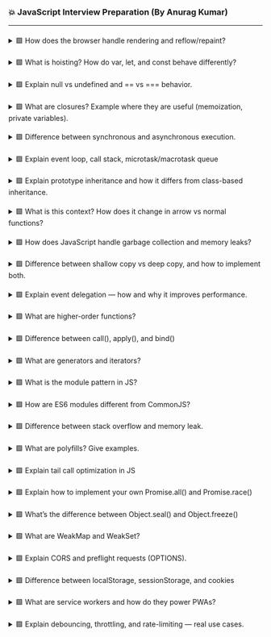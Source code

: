 ### 💥 JavaScript Interview Preparation (By Anurag Kumar)

---

####
<details>
<summary> 🟩 How does the browser handle rendering and reflow/repaint? </summary>

The browser converts HTML, CSS, and JavaScript into pixels on screen through a well-defined sequence of steps.
Understanding this helps you write high-performance, jank-free web apps.

- JavaScript Execution
    - JS runs on the main thread, modifying the DOM or CSS.
    - While JS is running, the browser cannot render or paint (single-threaded).
    - Long-running scripts block UI updates.

- Style Calculation
    - The browser figures out which CSS rules apply to each element.
    - Builds a Render Tree combining DOM + computed CSS styles.
    - Triggered when you change CSS, classes, or inline styles.

- Layout (Reflow)
    - Calculates each element’s position and size in the viewport.
    - Triggered when layout-affecting properties change — e.g. width, height, margin, padding, font-size, etc.
    - Costly if done repeatedly (e.g. inside loops or animations).

- Paint
    - Browser fills pixels for visual details like colors, borders, text, images, shadows.
    - Happens when appearance changes but layout doesn’t — e.g. color, background, visibility, opacity.

- Composite
    - The browser combines painted layers into the final frame displayed on screen (often GPU-accelerated).
    - Happens ~60 times per second for smooth animations and scrolling.

</details>

####
<details>
<summary> 🟩 What is hoisting? How do var, let, and const behave differently? </summary>

Hoisting means JavaScript moves declarations (not initializations) to the top of their scope during the compilation phase, before code execution.

So variables and functions can be used before they’re declared — but behavior differs for var, let, and const.

```js
// hoisted and initilized with undefined value
console.log(a); // undefined
var a = 10;

// hoisted but not initilized
console.log(b); // ❌ ReferenceError
let b = 20;

// hoisted but not initilized
console.log(c); // ❌ ReferenceError
const c = 30;

// function declarations are fully hoisted (both name and body),
sayHi(); // ✅ Works
function sayHi() {
  console.log("Hello!");
}

// function expressions are not
sayHello(); // ❌ Error
var sayHello = () => console.log("Hi");
```

TDZ → Temporal Dead Zone (time between hoisting and actual declaration where variable is inaccessible).

When JavaScript runs, it creates an **execution context** for each scope and pushes it onto the **call stack**.  
    
Every context has two phases:

- **Creation Phase (Hoisting)**  
    - `var` → hoisted & initialized as `undefined`  
    - `let` / `const` → hoisted but not initialized (Temporal Dead Zone)  
    - **Function declarations** → hoisted with full definition  
    - **Function expressions / arrow functions** → treated as variables (undefined until assigned)

- **Execution Phase**  
    - Code executes line-by-line  
    - Variables get assigned values  
    - Functions execute → new execution context pushed to stack  

```js
sayHello();           // ✅ works (function hoisted)
console.log(name);    // ❌ undefined (var hoisted)
console.log(age);     // ❌ ReferenceError (TDZ)

var name = "Anurag";
let age = 30;

function sayHello() {
    console.log("Hello from function declaration");
}

var sayHi = function() {
console.log("Hi from function expression");
};

sayHi(); // ✅ works after initialization
// Hello from function declaration -> undefined -> ReferenceError -> Hi from function expression
```

- During creation, JS reserves memory for all variables & function declarations.
- Function declarations are hoisted with body → can be called before definition.
- Variables declared with var exist but are undefined until assigned.
- let & const stay in TDZ until their line executes.
- Function expressions i.e. arrow function act like variables → not callable before assignment.
- Each function call creates a new stack frame (own local variables, arguments).
- Once the function returns, its frame is popped from the call stack.
    
</details>

####
<details>
<summary> 🟩 Explain null vs undefined and == vs === behavior. </summary>

- undefined
    - A variable declared but not assigned any value.
    - Set by JavaScript engine

- null
    - An explicitly assigned “no value” (intentional absence).
    - set by Developer (manually)

    ```js
    let a;
    console.log(a); // undefined

    let b = null;
    console.log(b); // null
    ```

- Equality Operators - == (loose equality) vs === (strict equality)
    - == -> Checks for value equality
    - === -> Checks for value + type equality

</details>

####
<details>
<summary> 🟩 What are closures? Example where they are useful (memoization, private variables). </summary>

A closure is formed when an inner function remembers and accesses variables from its outer function’s scope, even after the outer function has finished executing.

An inner function **remembers and accesses variables** from its outer (lexical) scope **even after** that outer function has finished executing.

Every time a function is pushed on the **call stack**, a new **lexical environment** is created.  

When the outer function finishes and is popped from the stack, the inner function keeps a **reference (not copy)** of the outer variables through the closure.

```js
function outer() {
    let counter = 0;

    function inner() {
        counter++;
        console.log(counter);
    }

    return inner;
}

const increment = outer(); // outer() runs and returns inner()

increment(); // 1
increment(); // 2
increment(); // 3
```

Closures help encapsulate data
```js
function createAccount() {
  let balance = 0;
  return {
    deposit(amount) { balance += amount; },
    getBalance() { return balance; }
  };
}

const account = createAccount();
account.deposit(100);
console.log(account.getBalance()); // 100
// balance is private — cannot be accessed directly outside the closure.
```

Closures can cache results of expensive function calls
```js
function memoize(fn) {
  const cache = {};
  return function(n) {
    if (cache[n]) return cache[n];
    console.log("Computing...");
    cache[n] = fn(n);
    return cache[n];
  };
}

const factorial = memoize(function fact(n) {
  return n <= 1 ? 1 : n * fact(n - 1);
});

console.log(factorial(5)); // Computing... 120
console.log(factorial(5)); // Returns cached 120
// The inner function remembers cache from its outer scope — classic closure use.
```

</details>

####
<details>
<summary> 🟩 Difference between synchronous and asynchronous execution. </summary>

- Synchronous
    - Tasks run one after another, each must finish before next starts.
    - Blocks main thread until task completes.
- Asynchronous
    - Tasks can start and continue later without blocking others.
    - Non-blocking, main thread keeps running
    - Handled via event loop, queued and executed later.

</details>

####
<details>
<summary> 🟩 Explain event loop, call stack, microtask/macrotask queue</summary>

JavaScript is **single-threaded**. The **call stack** executes synchronous code line by line.

However, browsers (and Node.js) provide background APIs that handle asynchronous tasks like timers, network calls, and DOM events — managed via the Event Loop mechanism.

- Call Stack
    - Stack-based structure where JS tracks function execution (LIFO).
    - When a function is called → it’s pushed to the stack.
    - When it returns → it’s popped off the stack.
    - If stack is full, new tasks must wait.

```js
function greet() {
    console.log("Hello");
}

function sayBye() {
    console.log("Bye");
}

greet();
sayBye();
// main() → greet() → logs “Hello” → returns → sayBye() → logs “Bye”.
```

- Event Loop
    - Is the call stack empty?  
    - If yes → push next microtask(s).  
    - When microtasks finish → take one macrotask → repeat.

**Async tasks** (Promises, timers, I/O) are delegated to the Web APIs and queued back in:
    - **Microtask queue** → `Promise.then`, `MutationObserver`
    - **Macrotask queue** → `setTimeout`, `setInterval`, `setImmediate`

```js
console.log("start");

setTimeout(() => console.log("timeout"), 0);

Promise.resolve()
    .then(() => console.log("promise1"))
    .then(() => console.log("promise2"));

console.log("end");
// start -> end -> promise1 -> promise2 -> timeout
```

- aync/await
**async/await** is syntactic sugar for Promises. When you await something, JavaScript pauses that async function at that point, allowing other tasks (in the event loop) to run. When the awaited Promise resolves, the async function resumes in a new microtask.

```js
console.log("A");

setTimeout(() => console.log("B (timeout)"), 0);

(async function() {
    console.log("C (start async)");
    await Promise.resolve();
    console.log("D (after await)");
})();

console.log("E");
// A -> C (start async) -> E -> D (after await) -> B (timeout)
```

- When JS executes an async function it immediately returns a Promise object.
- If you return value, it’s treated as Promise.resolve(value).
- If an error is thrown, it’s treated as Promise.reject(error).
- The returned Promise’s state (fulfilled or rejected) reflects the async function’s completion.

</details>

####
<details>
<summary> 🟩 Explain prototype inheritance and how it differs from class-based inheritance. </summary>

In JavaScript, inheritance is prototype-based, not class-based.
Every object has an internal link to another object called its prototype, from which it can inherit properties and methods.

**objects inherit properties and methods** from other objects via the **prototype chain**.  

Every object has an internal reference called `[[Prototype]]` (accessible as `__proto__`), which points to another object.  

If a property or method isn’t found on the current object, JS looks it up the chain until it reaches `Object.prototype`.

- Prototype Chain
```js
const person = {
    greet() {
        console.log(`Hello, I'm ${this.name}`);
    }
};

const user = Object.create(person);
user.name = "Anurag";

user.greet(); // ✅ found in prototype chain -> Hello, I'm Anurag
console.log(user.__proto__ === person); // true
console.log(Object.getPrototypeOf(user) === person); // true
```

- ES6 example
```js
class Animal {
    speak() { console.log("Animal sound"); }
}

class Dog extends Animal {
    speak() { console.log("Bark"); }
}

const d = new Dog();
d.speak(); // Bark

// ES6 class syntax just makes it look like traditional class-based inheritance, but under the hood, it’s all prototypes.
```

</details>

####
<details>
<summary> 🟩 What is this context? How does it change in arrow vs normal functions? </summary>

The keyword `this` refers to the object that is currently executing the function.

```js
// this in Normal Functions, determines at call time (dynamic binding).
function show() {
    console.log(this.name);
}

const user = { name: "Anurag", show };

user.show();           // "Anurag"
show();                // undefined (or window.name)

show.call({ name: "X" }); // "X"
```

```js
// this in Arrow Functions, Lexically bound → inherits this from its surrounding scope. Does not have its own this, arguments, or new.target.

const user = {
    name: "Anurag",
    show: () => console.log(this.name)
};
user.show(); // ❌ undefined — `this` comes from outer (global) scope

const user2 = {
    name: "Anurag",
    show() {
        const arrow = () => console.log(this.name);
        arrow(); // ✅ "Anurag" — inherits from `show()`'s this
  }
};
user2.show();
```

- Normal functions: this depends on how they’re called.
- Arrow functions: this is inherited from where they’re defined.

</details>

####
<details>
<summary> 🟩 How does JavaScript handle garbage collection and memory leaks? </summary>

JavaScript manages memory automatically using a garbage collector (GC) —
it frees memory used by objects that are no longer reachable

JS automatically frees memory using mark-and-sweep garbage collection,
but memory leaks can still occur when you keep unintended references alive.
</details>

####
<details>
<summary> 🟩 Difference between shallow copy vs deep copy, and how to implement both. </summary>

Shallow copy - Copies only the first-level properties. Nested objects still share the same reference.
```js
const user = {
  name: "Anurag",
  address: { city: "Minneapolis" }
};

const shallow = { ...user }; // or Object.assign({}, user)
shallow.address.city = "Chicago";

console.log(user.address.city); // "Chicago" ❌ also changed
```

Deep copy - Copies everything recursively, creating new copies of all nested objects.
```js
const user = {
  name: "Anurag",
  address: { city: "Minneapolis" }
};

// Option 1: JSON (simple, but loses methods & undefined)
const deep = JSON.parse(JSON.stringify(user));
deep.address.city = "Chicago";

console.log(user.address.city); // "Minneapolis" ✅ unaffected
```

Structured cloning for deep copy:
```js
const clone = structuredClone(user);
```
</details>

####
<details>
<summary> 🟩 Explain event delegation — how and why it improves performance. </summary>

Event delegation is a technique where you attach a single event listener to a parent element instead of adding listeners to each child element individually.

It works because of event bubbling — when an event occurs, it bubbles up the DOM tree until it reaches the root.

```js
// Event Delegation
document.querySelector("#list").addEventListener("click", (e) => {
  if (e.target.tagName === "LI") {
    console.log("Clicked:", e.target.textContent);
  }
});
// Instead of adding onclick to every <li>, we attach one to the parent <ul>.
```

</details>

####
<details>
<summary> 🟩 What are higher-order functions? </summary>

A higher-order function is a function that does any of the following:
- Takes another function as an argument, or
- Returns a new function as its result.

- Passing Function as Argument
```js
function greet(name) {
  return `Hello, ${name}`;
}

function processUser(fn, user) {
  return fn(user);
}

console.log(processUser(greet, "Anurag")); // "Hello, Anurag"
```

- Returning a Function
```js
function multiplier(factor) {
    return function (num) {
        return num * factor;
    };
}

const double = multiplier(2);
console.log(double(5)); // 10
// multiplier returns another function that remembers factor — closure + HOF in action.
```

Higher-order functions treat functions as values — passing or returning them —
enabling functional, reusable, and expressive code.

</details>

####
<details>
<summary> 🟩 Difference between call(), apply(), and bind() </summary>

All three are Function methods used to explicitly set the this context of a function

```js
const person = { name: "Anurag" };

function greet(city, country) {
  console.log(`Hi, I’m ${this.name} from ${city}, ${country}`);
}

// call → invoke immediately with comma args
greet.call(person, "Minneapolis", "USA");

// apply → invoke immediately with array args
greet.apply(person, ["Minneapolis", "USA"]);

// bind → returns new function
const greetAnurag = greet.bind(person, "Minneapolis", "USA");
greetAnurag(); // invoke later
```

</details>

####
<details>
<summary> 🟩 What are generators and iterators? </summary>

An iterator is an object that defines a sequence and gives access to its elements one at a time. It must have a method called next() that returns an object.

```js
const arr = [10, 20, 30];
const iterator = arr[Symbol.iterator]();

console.log(iterator.next()); // { value: 10, done: false }
console.log(iterator.next()); // { value: 20, done: false }
console.log(iterator.next()); // { value: 30, done: false }
console.log(iterator.next()); // { value: undefined, done: true }

// Each call to next() pulls the next value until finished.
```

A generator function (declared with function*) automatically creates an iterator.
It can pause and resume execution using the yield keyword.

```js
function* countUp() {
  yield 1;
  yield 2;
  yield 3;
}

const counter = countUp();
console.log(counter.next().value); // 1
console.log(counter.next().value); // 2
console.log(counter.next().value); // 3
// Each yield pauses the function until next() is called again.
```

</details>

####
<details>
<summary> 🟩 What is the module pattern in JS? </summary>

The Module Pattern is a design pattern used to encapsulate related variables and functions into a single unit (module), exposing only what’s necessary while keeping everything else private.

</details>

####
<details>
<summary> 🟩 How are ES6 modules different from CommonJS? </summary>

ES6
```js
// math.js
export const add = (a, b) => a + b;
export default function multiply(a, b) { return a * b; }

// main.js
import multiply, { add } from "./math.js";
console.log(add(2, 3));       // 5
console.log(multiply(2, 3));  // 6
```

CommonJs
```js
// math.js
exports.add = (a, b) => a + b;
module.exports.multiply = (a, b) => a * b;

// main.js
const { add, multiply } = require("./math");
console.log(add(2, 3));       // 5
console.log(multiply(2, 3));  // 6
```

</details>



####
<details>
<summary> 🟩 Difference between stack overflow and memory leak. </summary>

Stack Overflow = Happens when the call stack exceeds its limit (too many nested or recursive calls).

Memory Leak = Happens when unused memory is not released, causing memory usage to grow over time.

</details>

####
<details>
<summary> 🟩 What are polyfills? Give examples. </summary>

A polyfill is a piece of code (usually JS) that adds modern features to older browsers or environments that don’t support them natively.

a fallback implementation that mimics newer JavaScript functionality for backward compatibility.

Older browsers (like IE) don’t support includes().
```js
if (!Array.prototype.includes) {
    Array.prototype.includes = function (value) {
        return this.indexOf(value) !== -1;
    };
}
// Now ["a", "b"].includes("b") will work even in older environments.
```

</details>

####
<details>
<summary> 🟩 Explain tail call optimization in JS </summary>

Tail Call Optimization (TCO) is a performance optimization where a function call in the “tail position” (i.e., the last action of a function) allows the JS engine to reuse the current stack frame instead of creating a new one.

Conditions for TCO (per ES6 spec)
- The function must be in strict mode ("use strict").
- The recursive call must be in tail position (last operation).
- The result must be returned directly.
- No further computation or pending work after the call.

</details>

####
<details>
<summary> 🟩 Explain how to implement your own Promise.all() and Promise.race() </summary>

- Promise.all() — Waits for all Promises to resolve
```js
function myPromiseAll(promises) {
  return new Promise((resolve, reject) => {
    const results = [];
    let completed = 0;

    promises.forEach((p, i) => {
      Promise.resolve(p)
        .then(value => {
          results[i] = value;
          completed++;

          if (completed === promises.length) {
            resolve(results); // ✅ all done
          }
        })
        .catch(reject); // ❌ reject immediately
    });

    if (promises.length === 0) resolve([]); // edge case
  });
}

// Example
myPromiseAll([
  Promise.resolve(10),
  Promise.resolve(20),
  Promise.resolve(30)
]).then(console.log); // [10, 20, 30]
```

- Promise.race() — Returns first settled Promise
```js
function myPromiseRace(promises) {
  return new Promise((resolve, reject) => {
    promises.forEach(p => {
      Promise.resolve(p)
        .then(resolve)
        .catch(reject);
    });
  });
}

// Example
myPromiseRace([
  new Promise(res => setTimeout(() => res("A"), 500)),
  new Promise(res => setTimeout(() => res("B"), 200))
]).then(console.log); // "B" (first settled)
```

</details>

####
<details>
<summary> 🟩 What’s the difference between Object.seal() and Object.freeze() </summary>

- Object.seal()
```js
const user = { name: "Anurag", age: 30 };
Object.seal(user);

user.age = 31;       // ✅ can modify existing
user.city = "NY";    // ❌ can't add new
delete user.name;    // ❌ can't delete

console.log(user); // { name: "Anurag", age: 31 }
```

- Object.freeze()
```js
const config = { mode: "dark", version: 1 };
Object.freeze(config);

config.mode = "light"; // ❌ ignored or error in strict mode
config.newKey = 10;    // ❌ not added
delete config.version; // ❌ not deleted

console.log(config); // { mode: "dark", version: 1 }
```

</details>

####
<details>
<summary> 🟩 What are WeakMap and WeakSet? </summary>

WeakMap and WeakSet are special collection types similar to Map and Set,
but they hold “weak” references to their keys (or values).

A “weak reference” means — if no other references exist, the object can be garbage-collected automatically, preventing memory leaks.

- WeakMap
    - Stores key–value pairs, where keys must be objects.
    - Keys are weakly referenced → if an object key is garbage-collected, its entry disappears automatically.
    - Not iterable (no for...of, .keys(), or .size).

```js
const wm = new WeakMap();
let user = { name: "Anurag" };

wm.set(user, "Active session");
console.log(wm.get(user)); // "Active session"

user = null; // Object becomes unreachable → entry auto-removed

// Great for storing metadata or private data about objects without preventing GC.
```

- WeakSet
    - Similar to Set, but only stores objects (no primitives).
    - Objects are held weakly, so they can be garbage-collected if no other reference exists.
    - Also not iterable or size-checkable.

```js
const ws = new WeakSet();
let obj = { id: 1 };

ws.add(obj);
console.log(ws.has(obj)); // true

obj = null; // auto-removed from WeakSet

// Useful for tracking objects without preventing cleanup (e.g., caching, DOM node tracking).
```

</details>

####
<details>
<summary> 🟩 Explain CORS and preflight requests (OPTIONS). </summary>

- CORS - CORS (Cross-Origin Resource Sharing) is a browser security mechanism that controls how web pages can request resources from a different origin (domain, protocol, or port). By default, browsers enforce the Same-Origin Policy — scripts can only call APIs from the same domain.
CORS relaxes this restriction safely, using HTTP headers.

- preflight - A preflight request is an automatic “check” request the browser sends (using the OPTIONS method) before the actual API call — to ask the server if the real request is safe to send.

</details>

####
<details>
<summary> 🟩 Difference between localStorage, sessionStorage, and cookies </summary>

- localStorage
    - Key–value (Web Storage API)
    - Persistent (until manually cleared)
    - ~5–10 MB
    - Same-origin pages
    ```js
    localStorage.setItem("theme", "dark");
    console.log(localStorage.getItem("theme")); // "dark"
    ```
- sessionStorage
    - Key–value (Web Storage API)
    - Ends when tab/window closes
    - ~5 MB
    - Same tab + origin
    ```js
    sessionStorage.setItem("temp", "123");
    console.log(sessionStorage.getItem("temp")); // "123"
    ```
- Cookies
    - Key–value (HTTP header + JS)
    - Can be session-based or set with expiration
    - ~4 KB
    - Server and client
    ```js
    document.cookie = "user=Anurag; expires=Fri, 31 Dec 2025 23:59:59 GMT; path=/";
    ```

</details>

####
<details>
<summary> 🟩 What are service workers and how do they power PWAs? </summary>

A Service Worker is a background script that runs separately from the main browser thread. It intercepts network requests, caches assets, and enables offline access — making web apps faster, more reliable, and installable like native apps.

```js
// Register service worker (main.js)
if ("serviceWorker" in navigator) {
  navigator.serviceWorker.register("/sw.js")
    .then(() => console.log("Service Worker registered"));
}

// sw.js
self.addEventListener("install", e => {
  e.waitUntil(
    caches.open("v1").then(cache => cache.addAll(["/", "/index.html", "/style.css"]))
  );
});

self.addEventListener("fetch", e => {
  e.respondWith(
    caches.match(e.request).then(res => res || fetch(e.request))
  );
});
```

</details>

####
<details>
<summary> 🟩 Explain debouncing, throttling, and rate-limiting — real use cases. </summary>

All three are performance optimization techniques used to control how frequently functions execute, especially for events that fire very often (like scroll, resize, or keyup).

- Debouncing - Run after user stops triggering events - Waits for a “quiet period”
- Throttling - Run at regular intervals, ignoring extra triggers - Limits execution rate
- Rate-Limiting - Restrict total calls per time window (common in APIs) - Reject or queue excess calls

Debouncing — “Wait until things stop happening”
```js
function debounce(fn, delay) {
  let timer;
  return (...args) => {
    clearTimeout(timer);
    timer = setTimeout(() => fn(...args), delay);
  };
}

// Usage: search box autocomplete
window.addEventListener("keyup", debounce(() => {
    console.log("Searching...");
}, 500));

// Use Case: Search inputs, resize events, validation — run only after user stops typing or resizing.
```

Throttling — “Run every X milliseconds at most”
```js
function throttle(fn, limit) {
    let inThrottle;
    return (...args) => {
        if (!inThrottle) {
            fn(...args);
            inThrottle = true;
            setTimeout(() => inThrottle = false, limit);
        }
    };
}

// Usage: scroll event handler
window.addEventListener("scroll", throttle(() => {
  console.log("Scroll position:", window.scrollY);
}, 200));

// Use Case: Scroll, window resize, button spam — prevent high-frequency firing.
```

Rate-Limiting — “Limit total requests per time window”
```js
import rateLimit from "express-rate-limit";

const limiter = rateLimit({
    windowMs: 1 * 60 * 1000, // 1 minute
    max: 5, // limit each IP to 5 requests
});

app.use("/api", limiter);

// Use Case: API protection — prevent DoS attacks, bot abuse, or excessive requests.
```

</details>